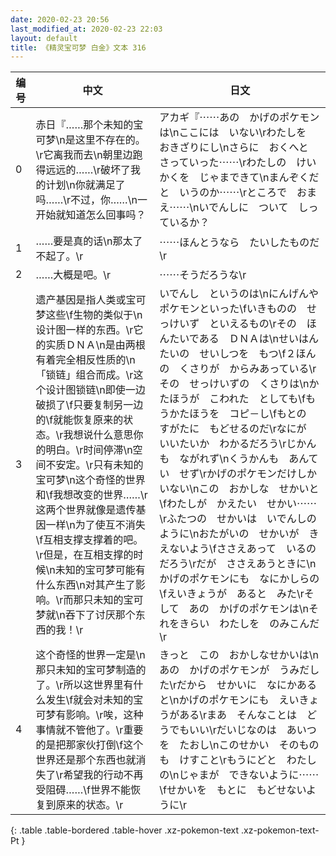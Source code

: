```yaml
---
date: 2020-02-23 20:56
last_modified_at: 2020-02-23 22:03
layout: default
title: 《精灵宝可梦 白金》文本 316
---
```

| 编号 | 中文 | 日文 |
| ---- | ---- | ---- |
| 0 | 赤日『……那个未知的宝可梦\n是这里不存在的。\r它离我而去\n朝里边跑得远远的……\r破坏了我的计划\n你就满足了吗……\r不过，你……\n一开始就知道怎么回事吗？ | アカギ『⋯⋯あの　かげのポケモンは\nここには　いない\rわたしを　おきざりにし\nさらに　おくへと　さっていった⋯⋯\rわたしの　けいかくを　じゃまできて\nまんぞくだと　いうのか⋯⋯\rところで　おまえ⋯⋯\nいでんしに　ついて　しっているか？ |
| 1 | ……要是真的话\n那太了不起了。\r | ⋯⋯ほんとうなら　たいしたものだ\r |
| 2 | ……大概是吧。\r | ⋯⋯そうだろうな\r |
| 3 | 遗产基因是指人类或宝可梦这些\f生物的类似于\n设计图一样的东西。\r它的实质ＤＮＡ\n是由两根有着完全相反性质的\n「锁链」组合而成。\r这个设计图锁链\n即使一边破损了\f只要复制另一边的\f就能恢复原来的状态。\r我想说什么意思你的明白。\r时间停滞\n空间不安定。\r只有未知的宝可梦\n这个奇怪的世界和\f我想改变的世界……\r这两个世界就像是遗传基因一样\n为了使互不消失\f互相支撑支撑着的吧。\r但是，在互相支撑的时候\n未知的宝可梦可能有什么东西\n对其产生了影响。\r而那只未知的宝可梦就\n吞下了讨厌那个东西的我！\r | いでんし　というのは\nにんげんや　ポケモンといった\fいきものの　せっけいず　といえるもの\rその　ほんたいである　ＤＮＡは\nせいはんたいの　せいしつを　もつ\f２ほんの　くさりが　からみあっている\rその　せっけいずの　くさりは\nかたほうが　こわれた　としても\fもうかたほうを　コピ－し\fもとの　すがたに　もどせるのだ\rなにが　いいたいか　わかるだろう\rじかんも　ながれず\nくうかんも　あんてい　せず\rかげのポケモンだけしか　いない\nこの　おかしな　せかいと\fわたしが　かえたい　せかい⋯⋯\rふたつの　せかいは　いでんしのように\nおたがいの　せかいが　きえないよう\fささえあって　いるのだろう\rだが　ささえあうときに\nかげのポケモンにも　なにかしらの\fえいきょうが　あると　みた\rそして　あの　かげのポケモンは\nそれをきらい　わたしを　のみこんだ\r |
| 4 | 这个奇怪的世界一定是\n那只未知的宝可梦制造的了。\r所以这世界里有什么发生\f就会对未知的宝可梦有影响。\r唉，这种事情就不管他了。\r重要的是把那家伙打倒\f这个世界还是那个东西也就消失了\r希望我的行动不再受阻碍……\f世界不能恢复到原来的状态。\r | きっと　この　おかしなせかいは\nあの　かげのポケモンが　うみだした\rだから　せかいに　なにかあると\nかげのポケモンにも　えいきょうがある\rまあ　そんなことは　どうでもいい\rだいじなのは　あいつを　たおし\nこのせかい　そのものも　けすこと\rもうにどと　わたしの\nじゃまが　できないように⋯⋯\fせかいを　もとに　もどせないように\r |
{: .table .table-bordered .table-hover .xz-pokemon-text .xz-pokemon-text-Pt }